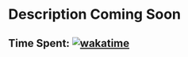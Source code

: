 # Description Coming Soon
## Time Spent: [![wakatime](https://wakatime.com/badge/github/Arimuon/Aris-Batches.svg)](https://wakatime.com/badge/github/Arimuon/Aris-Batches)
